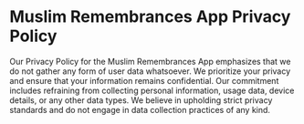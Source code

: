 # Muslim Remembrances App Privacy Policy

Our Privacy Policy for the Muslim Remembrances App emphasizes that we do not gather any form of user data whatsoever. We prioritize your privacy and ensure that your information remains confidential. Our commitment includes refraining from collecting personal information, usage data, device details, or any other data types. We believe in upholding strict privacy standards and do not engage in data collection practices of any kind.

